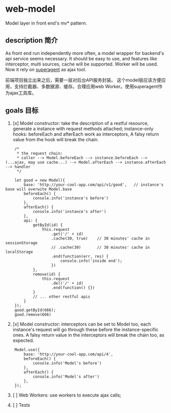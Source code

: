 # web-model
Model layer in front end's mv* pattern.

## description 简介

As front end run independently more often, a model wrapper for backend's api service seems necessary.
It should be easy to use, and features like interceptor, multi sources, cache will be supported. Worker will be 
used. Now it rely on [superagent](https://github.com/visionmedia/superagent) as ajax tool.

前端项目独立出来之后，需要一层对后台API服务封装。
这个model层应该方便应用，支持拦截器、多数据源、缓存。合理应用web Worker。使用superagent作为ajax工具库。

## goals 目标

1. [x] Model constructor: take the description of a restful resource, generate a instance with request methods attached;
instance-only hooks: beforeEach and afterEach work as interceptors, A falsy return value from the hook will break 
the chain.
        
```
    /*
     * the request chain:
     * caller --> Model.beforeEach --> instance.beforeEach --> (...ajax, may use cache...) --> Model.afterEach --> instance.afterEach --> handler
     */

    let good = new Model({
        base: 'http://your-cool-app.com/api/v1/good',   // instance's base will overwite Model.base
        beforeEach() {
            console.info('instance's before')
        },
        afterEach() {
            console.info('instance's after')
        },
        api: {
            getById(id) {
                this.request
                    .get('/' + id)
                    .cache(30, true)    // 30 minutes' cache in sessionStorage
                    // .cache(30)       // 30 minutes' cache in localStorage
                    .end(function(err, res) {
                        console.info('inside end');
                    })
            },
            remove(id) {
                this.request
                    .del('/' + id)
                    .end(function() {})
            }
            // ... other restful apis
        }
    });
    good.getById(666);
    good.remove(666)
``` 
        
2. [x] Model constructor: interceptors can be set to Model too, each instance's request will go through these before 
the instance-specific ones. A falsy return value in the interceptors will break the chain too, as expected.
        
```
    Model.use({
        base: 'http://your-cool-app.com/api/4',
        beforeEach() {
            console.info('Model's before')
        },
        afterEach() {
            console.info('Model's after')
        },
    });
```

3. [ ] Web Workers: use workers to execute ajax calls;

4. [ ] Tests


